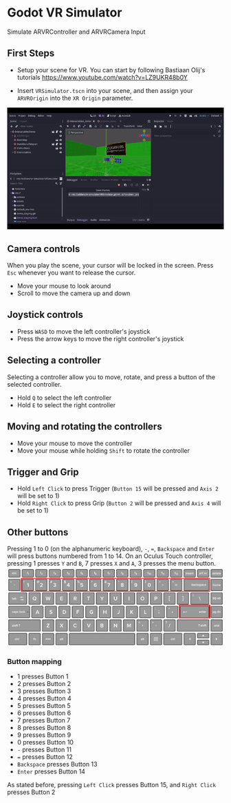 # Godot VR Simulator
Simulate ARVRController and ARVRCamera Input

## First Steps
- Setup your scene for VR. You can start by following Bastiaan Olij's tutorials
https://www.youtube.com/watch?v=LZ9UKR48b0Y

- Insert ``VRSimulator.tscn`` into your scene, and then assign your ``ARVROrigin`` into the ``XR Origin`` parameter.

![How to setup a VR Simulator](https://github.com/Cafezinhu/godot-vr-simulator/blob/main/github-assets/assigngif.gif?raw=true)


## Camera controls
When you play the scene, your cursor will be locked in the screen. Press ``Esc`` whenever you want to release the cursor.
- Move your mouse to look around
- Scroll to move the camera up and down

## Joystick controls
- Press ``WASD`` to move the left controller's joystick
- Press the arrow keys to move the right controller's joystick

## Selecting a controller
Selecting a controller allow you to move, rotate, and press a button of the selected controller.
- Hold ``Q`` to select the left controller
- Hold ``E`` to select the right controller

## Moving and rotating the controllers
- Move your mouse to move the controller
- Move your mouse while holding ``Shift`` to rotate the controller

## Trigger and Grip
- Hold ``Left Click`` to press Trigger (``Button 15`` will be pressed and ``Axis 2`` will be set to 1)
- Hold ``Right Click`` to press Grip (``Button 2`` will be pressed and ``Axis 4`` will be set to 1)

## Other buttons
Pressing 1 to 0 (on the alphanumeric keyboard), ``-``, ``=``, ``Backspace`` and ``Enter`` will press buttons numbered from 1 to 14. On an Oculus Touch controller, pressing 1 presses ``Y`` and ``B``, 7 presses ``X`` and ``A``, 3 presses the menu button.
![Keyboard](https://github.com/Cafezinhu/godot-vr-simulator/blob/main/github-assets/keyboard.png?raw=true)

### Button mapping
- 1 presses Button 1
- 2 presses Button 2
- 3 presses Button 3
- 4 presses Button 4
- 5 presses Button 5
- 6 presses Button 6
- 7 presses Button 7
- 8 presses Button 8
- 9 presses Button 9
- 0 presses Button 10
- ``-`` presses Button 11
- ``=`` presses Button 12
- ``Backspace`` presses Button 13
- ``Enter`` presses Button 14

As stated before, pressing ``Left Click`` presses Button 15, and ``Right Click`` presses Button 2